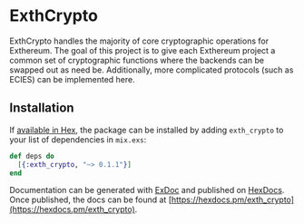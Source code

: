 # ExthCrypto

ExthCrypto handles the majority of core cryptographic operations for Exthereum. The goal of this project is to give each Exthereum project a common set of cryptographic functions where the backends can be swapped out as need be. Additionally, more complicated protocols (such as ECIES) can be implemented here.

## Installation

If [available in Hex](https://hex.pm/docs/publish), the package can be installed
by adding `exth_crypto` to your list of dependencies in `mix.exs`:

```elixir
def deps do
  [{:exth_crypto, "~> 0.1.1"}]
end
```

Documentation can be generated with [ExDoc](https://github.com/elixir-lang/ex_doc)
and published on [HexDocs](https://hexdocs.pm). Once published, the docs can
be found at [https://hexdocs.pm/exth_crypto](https://hexdocs.pm/exth_crypto).

